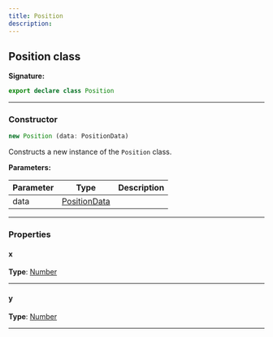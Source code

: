 ```yaml
---
title: Position
description: 
---
```


## Position class



**Signature:**

```ts
export declare class Position 
```

---

### Constructor

```ts
new Position (data: PositionData)
```

Constructs a new instance of the `Position` class.

**Parameters:**

| Parameter | Type | Description |
| --------- | ---- | ----------- |
| data | [PositionData](/api/PositionData.md) |  |
---

### Properties

#### x



**Type**: [Number](https://developer.mozilla.org/en-US/docs/Web/JavaScript/Reference/Global_Objects/Number)

---

#### y



**Type**: [Number](https://developer.mozilla.org/en-US/docs/Web/JavaScript/Reference/Global_Objects/Number)

---

